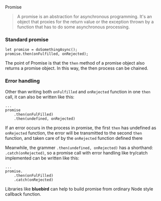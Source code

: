 Promise

> A promise is an abstraction for asynchronous programming. It's an object that proxies for the return value or the exception thrown by a function that has to do some asynchronous processing.

### Standard promise
```
let promise = doSomethingAsync();
promise.then(onFulfilled, onRejected);
```

The point of Promise is that the `then` method of a promise object also returns a promise object. In this way, the then process can be chained.

### Error handling
Other than writing both `onFulfilled` and `onRejected` function in one `then` call, it can also be written like this:

```
...
promise
    .then(onFulFilled)
    .then(undefined, onRejected)
```

If an error occurs in the process in promise, the first `then` has undefined as `onRejected` function, the error will be transmitted to the second `then` function, and taken care of by the `onRejected` function defined there

Meanwhile, the grammer `.then(undefined, onRejected)` has a shorthand: `.catch(onRejected)`, so a promise call with error handling like try/catch implemented can be written like this:

```
...
promise.
    .then(onFulFilled)
    .catch(onRejected)
```

Libraries like **bluebird** can help to build promise from ordinary Node style callback function.
